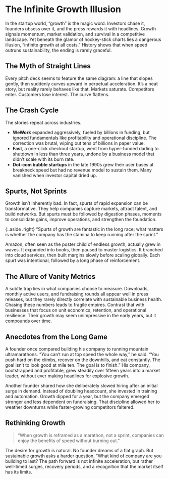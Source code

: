 # The Infinite Growth Illusion

In the startup world, “growth” is the magic word. Investors chase it, founders obsess over it, and the press rewards it with headlines. Growth signals momentum, market validation, and survival in a competitive landscape. Yet beneath the glamor of hockey-stick charts lies a dangerous illusion, “infinite growth at all costs.” History shows that when speed outruns sustainability, the ending is rarely graceful.

## The Myth of Straight Lines

Every pitch deck seems to feature the same diagram: a line that slopes gently, then suddenly curves upward in perpetual acceleration. It’s a neat story, but reality rarely behaves like that. Markets saturate. Competitors enter. Customers lose interest. The curve flattens.

## The Crash Cycle

The stories repeat across industries.  

- **WeWork** expanded aggressively, fueled by billions in funding, but ignored fundamentals like profitability and operational discipline. The correction was brutal, wiping out tens of billions in paper value.  
- **Fast**, a one-click checkout startup, went from hyper-funded darling to shutdown in less than three years, undone by a business model that didn’t scale with its burn rate.  
- **Dot-com bubble startups** in the late 1990s grew their user bases at breakneck speed but had no revenue model to sustain them. Many vanished when investor capital dried up.

## Spurts, Not Sprints

Growth isn’t inherently bad. In fact, spurts of rapid expansion can be transformative. They help companies capture markets, attract talent, and build networks. But spurts must be followed by digestion phases, moments to consolidate gains, improve operations, and strengthen the foundation.

{:.aside .right}
“Spurts of growth are fantastic in the long race; what matters is whether the company has the stamina to keep running after the sprint.”

Amazon, often seen as the poster child of endless growth, actually grew in waves. It expanded into books, then paused to master logistics. It branched into cloud services, then built margins slowly before scaling globally. Each spurt was intentional, followed by a long phase of reinforcement.

## The Allure of Vanity Metrics

A subtle trap lies in what companies choose to measure. Downloads, monthly active users, and fundraising rounds all appear well in press releases, but they rarely directly correlate with sustainable business health. Chasing these numbers leads to fragile empires. Contrast that with businesses that focus on unit economics, retention, and operational resilience. Their growth may seem unimpressive in the early years, but it compounds over time.

## Anecdotes from the Long Game

A founder once compared building his company to running mountain ultramarathons. “You can’t run at top speed the whole way,” he said. “You push hard on the climbs, recover on the downhills, and eat constantly. The goal isn’t to look good at mile ten. The goal is to finish.” His company, bootstrapped and profitable, grew steadily over fifteen years into a market leader, without ever making headlines for explosive growth.  

Another founder shared how she deliberately slowed hiring after an initial surge in demand. Instead of doubling headcount, she invested in training and automation. Growth dipped for a year, but the company emerged stronger and less dependent on fundraising. That discipline allowed her to weather downturns while faster-growing competitors faltered.

## Rethinking Growth

> “When growth is reframed as a marathon, not a sprint, companies can enjoy the benefits of speed without burning out.”

The desire for growth is natural. No founder dreams of a flat graph. But sustainable growth asks a harder question, “What kind of company are you building to last? The path forward is not infinite acceleration, but rather well-timed surges, recovery periods, and a recognition that the market itself has its limits.